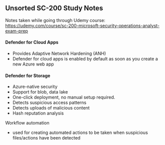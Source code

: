 ## Unsorted SC-200 Study Notes

Notes taken while going through Udemy course: https://udemy.com/course/sc-200-microsoft-security-operations-analyst-exam-prep 

#### Defender for Cloud Apps
- Provides Adaptive Network Hardening (ANH)
- Defender for cloud apps is enabled by default as soon as you create a new Azure web app


#### Defender for Storage
- Azure-native security
- Support for blob, data lake
- One-click deployment, no manual setup required.
- Detects suspicious access patterns
- Detects uploads of malicious content
- Hash reputation analysis
  
Workflow automation 
- used for creating automated actions to be taken when suspicious files/actions have been detected

